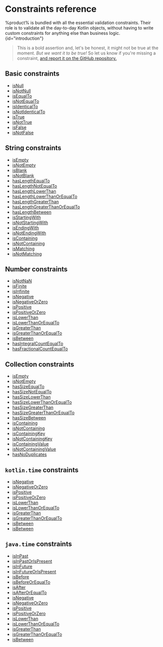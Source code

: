 # Constraints reference

%product% is bundled with all the essential validation constraints. Their role is to validate all the day-to-day Kotlin
objects, without having to write custom constraints for anything else than business logic. {id="introduction"}

> This is a bold assertion and, let's be honest, it might not be true at the moment. _But we want it to be true!_ So let
> us know if you're missing a constraint, [and report it on the GitHub repository.](%github_product_url%/issues)

## Basic constraints

- [isNull](https://akkurate.dev/api/akkurate-core/dev.nesk.akkurate.constraints.builders/is-null.html)
- [isNotNull](https://akkurate.dev/api/akkurate-core/dev.nesk.akkurate.constraints.builders/is-not-null.html)
- [isEqualTo](https://akkurate.dev/api/akkurate-core/dev.nesk.akkurate.constraints.builders/is-equal-to.html)
- [isNotEqualTo](https://akkurate.dev/api/akkurate-core/dev.nesk.akkurate.constraints.builders/is-not-equal-to.html)
- [isIdenticalTo](https://akkurate.dev/api/akkurate-core/dev.nesk.akkurate.constraints.builders/is-identical-to.html)
- [isNotIdenticalTo](https://akkurate.dev/api/akkurate-core/dev.nesk.akkurate.constraints.builders/is-not-identical-to.html)
- [isTrue](https://akkurate.dev/api/akkurate-core/dev.nesk.akkurate.constraints.builders/is-true.html)
- [isNotTrue](https://akkurate.dev/api/akkurate-core/dev.nesk.akkurate.constraints.builders/is-not-true.html)
- [isFalse](https://akkurate.dev/api/akkurate-core/dev.nesk.akkurate.constraints.builders/is-false.html)
- [isNotFalse](https://akkurate.dev/api/akkurate-core/dev.nesk.akkurate.constraints.builders/is-not-false.html)

## String constraints

- [isEmpty](https://akkurate.dev/api/akkurate-core/dev.nesk.akkurate.constraints.builders/is-empty.html)
- [isNotEmpty](https://akkurate.dev/api/akkurate-core/dev.nesk.akkurate.constraints.builders/is-not-empty.html)
- [isBlank](https://akkurate.dev/api/akkurate-core/dev.nesk.akkurate.constraints.builders/is-blank.html)
- [isNotBlank](https://akkurate.dev/api/akkurate-core/dev.nesk.akkurate.constraints.builders/is-not-blank.html)
- [hasLengthEqualTo](https://akkurate.dev/api/akkurate-core/dev.nesk.akkurate.constraints.builders/has-length-equal-to.html)
- [hasLengthNotEqualTo](https://akkurate.dev/api/akkurate-core/dev.nesk.akkurate.constraints.builders/has-length-not-equal-to.html)
- [hasLengthLowerThan](https://akkurate.dev/api/akkurate-core/dev.nesk.akkurate.constraints.builders/has-length-lower-than.html)
- [hasLengthLowerThanOrEqualTo](https://akkurate.dev/api/akkurate-core/dev.nesk.akkurate.constraints.builders/has-length-lower-than-or-equal-to.html)
- [hasLengthGreaterThan](https://akkurate.dev/api/akkurate-core/dev.nesk.akkurate.constraints.builders/has-length-greater-than.html)
- [hasLengthGreaterThanOrEqualTo](https://akkurate.dev/api/akkurate-core/dev.nesk.akkurate.constraints.builders/has-length-greater-than-or-equal-to.html)
- [hasLengthBetween](https://akkurate.dev/api/akkurate-core/dev.nesk.akkurate.constraints.builders/has-length-between.html)
- [isStartingWith](https://akkurate.dev/api/akkurate-core/dev.nesk.akkurate.constraints.builders/is-starting-with.html)
- [isNotStartingWith](https://akkurate.dev/api/akkurate-core/dev.nesk.akkurate.constraints.builders/is-not-starting-with.html)
- [isEndingWith](https://akkurate.dev/api/akkurate-core/dev.nesk.akkurate.constraints.builders/is-ending-with.html)
- [isNotEndingWith](https://akkurate.dev/api/akkurate-core/dev.nesk.akkurate.constraints.builders/is-not-ending-with.html)
- [isContaining](https://akkurate.dev/api/akkurate-core/dev.nesk.akkurate.constraints.builders/is-containing.html)
- [isNotContaining](https://akkurate.dev/api/akkurate-core/dev.nesk.akkurate.constraints.builders/is-not-containing.html)
- [isMatching](https://akkurate.dev/api/akkurate-core/dev.nesk.akkurate.constraints.builders/is-matching.html)
- [isNotMatching](https://akkurate.dev/api/akkurate-core/dev.nesk.akkurate.constraints.builders/is-not-matching.html)

## Number constraints

- [isNotNaN](https://akkurate.dev/api/akkurate-core/dev.nesk.akkurate.constraints.builders/is-not-na-n.html)
- [isFinite](https://akkurate.dev/api/akkurate-core/dev.nesk.akkurate.constraints.builders/is-finite.html)
- [isInfinite](https://akkurate.dev/api/akkurate-core/dev.nesk.akkurate.constraints.builders/is-infinite.html)
- [isNegative](https://akkurate.dev/api/akkurate-core/dev.nesk.akkurate.constraints.builders/is-negative.html)
- [isNegativeOrZero](https://akkurate.dev/api/akkurate-core/dev.nesk.akkurate.constraints.builders/is-negative-or-zero.html)
- [isPositive](https://akkurate.dev/api/akkurate-core/dev.nesk.akkurate.constraints.builders/is-positive.html)
- [isPositiveOrZero](https://akkurate.dev/api/akkurate-core/dev.nesk.akkurate.constraints.builders/is-positive-or-zero.html)
- [isLowerThan](https://akkurate.dev/api/akkurate-core/dev.nesk.akkurate.constraints.builders/is-lower-than.html)
- [isLowerThanOrEqualTo](https://akkurate.dev/api/akkurate-core/dev.nesk.akkurate.constraints.builders/is-lower-than-or-equal-to.html)
- [isGreaterThan](https://akkurate.dev/api/akkurate-core/dev.nesk.akkurate.constraints.builders/is-greater-than.html)
- [isGreaterThanOrEqualTo](https://akkurate.dev/api/akkurate-core/dev.nesk.akkurate.constraints.builders/is-greater-than-or-equal-to.html)
- [isBetween](https://akkurate.dev/api/akkurate-core/dev.nesk.akkurate.constraints.builders/is-between.html)
- [hasIntegralCountEqualTo](https://akkurate.dev/api/akkurate-core/dev.nesk.akkurate.constraints.builders/has-integral-count-equal-to.html)
- [hasFractionalCountEqualTo](https://akkurate.dev/api/akkurate-core/dev.nesk.akkurate.constraints.builders/has-fractional-count-equal-to.html)

## Collection constraints

- [isEmpty](https://akkurate.dev/api/akkurate-core/dev.nesk.akkurate.constraints.builders/is-empty.html)
- [isNotEmpty](https://akkurate.dev/api/akkurate-core/dev.nesk.akkurate.constraints.builders/is-not-empty.html)
- [hasSizeEqualTo](https://akkurate.dev/api/akkurate-core/dev.nesk.akkurate.constraints.builders/has-size-equal-to.html)
- [hasSizeNotEqualTo](https://akkurate.dev/api/akkurate-core/dev.nesk.akkurate.constraints.builders/has-size-not-equal-to.html)
- [hasSizeLowerThan](https://akkurate.dev/api/akkurate-core/dev.nesk.akkurate.constraints.builders/has-size-lower-than.html)
- [hasSizeLowerThanOrEqualTo](https://akkurate.dev/api/akkurate-core/dev.nesk.akkurate.constraints.builders/has-size-lower-than-or-equal-to.html)
- [hasSizeGreaterThan](https://akkurate.dev/api/akkurate-core/dev.nesk.akkurate.constraints.builders/has-size-greater-than.html)
- [hasSizeGreaterThanOrEqualTo](https://akkurate.dev/api/akkurate-core/dev.nesk.akkurate.constraints.builders/has-size-greater-than-or-equal-to.html)
- [hasSizeBetween](https://akkurate.dev/api/akkurate-core/dev.nesk.akkurate.constraints.builders/has-size-between.html)
- [isContaining](https://akkurate.dev/api/akkurate-core/dev.nesk.akkurate.constraints.builders/is-containing.html)
- [isNotContaining](https://akkurate.dev/api/akkurate-core/dev.nesk.akkurate.constraints.builders/is-not-containing.html)
- [isContainingKey](https://akkurate.dev/api/akkurate-core/dev.nesk.akkurate.constraints.builders/is-containing-key.html)
- [isNotContainingKey](https://akkurate.dev/api/akkurate-core/dev.nesk.akkurate.constraints.builders/is-not-containing-key.html)
- [isContainingValue](https://akkurate.dev/api/akkurate-core/dev.nesk.akkurate.constraints.builders/is-containing-value.html)
- [isNotContainingValue](https://akkurate.dev/api/akkurate-core/dev.nesk.akkurate.constraints.builders/is-not-containing-value.html)
- [hasNoDuplicates](https://akkurate.dev/api/akkurate-core/dev.nesk.akkurate.constraints.builders/has-no-duplicates.html)

## `kotlin.time` constraints

- [isNegative](https://akkurate.dev/api/akkurate-core/dev.nesk.akkurate.constraints.builders/is-negative.html)
- [isNegativeOrZero](https://akkurate.dev/api/akkurate-core/dev.nesk.akkurate.constraints.builders/is-negative-or-zero.html)
- [isPositive](https://akkurate.dev/api/akkurate-core/dev.nesk.akkurate.constraints.builders/is-positive.html)
- [isPositiveOrZero](https://akkurate.dev/api/akkurate-core/dev.nesk.akkurate.constraints.builders/is-positive-or-zero.html)
- [isLowerThan](https://akkurate.dev/api/akkurate-core/dev.nesk.akkurate.constraints.builders/is-lower-than.html)
- [isLowerThanOrEqualTo](https://akkurate.dev/api/akkurate-core/dev.nesk.akkurate.constraints.builders/is-lower-than-or-equal-to.html)
- [isGreaterThan](https://akkurate.dev/api/akkurate-core/dev.nesk.akkurate.constraints.builders/is-greater-than.html)
- [isGreaterThanOrEqualTo](https://akkurate.dev/api/akkurate-core/dev.nesk.akkurate.constraints.builders/is-greater-than-or-equal-to.html)
- [isBetween](https://akkurate.dev/api/akkurate-core/dev.nesk.akkurate.constraints.builders/is-between.html)
- [isBetween](https://akkurate.dev/api/akkurate-core/dev.nesk.akkurate.constraints.builders/is-between.html)

## `java.time` constraints

- [isInPast](https://akkurate.dev/api/akkurate-core/dev.nesk.akkurate.constraints.builders/is-in-past.html)
- [isInPastOrIsPresent](https://akkurate.dev/api/akkurate-core/dev.nesk.akkurate.constraints.builders/is-in-past-or-is-present.html)
- [isInFuture](https://akkurate.dev/api/akkurate-core/dev.nesk.akkurate.constraints.builders/is-in-future.html)
- [isInFutureOrIsPresent](https://akkurate.dev/api/akkurate-core/dev.nesk.akkurate.constraints.builders/is-in-future-or-is-present.html)
- [isBefore](https://akkurate.dev/api/akkurate-core/dev.nesk.akkurate.constraints.builders/is-before.html)
- [isBeforeOrEqualTo](https://akkurate.dev/api/akkurate-core/dev.nesk.akkurate.constraints.builders/is-before-or-equal-to.html)
- [isAfter](https://akkurate.dev/api/akkurate-core/dev.nesk.akkurate.constraints.builders/is-after.html)
- [isAfterOrEqualTo](https://akkurate.dev/api/akkurate-core/dev.nesk.akkurate.constraints.builders/is-after-or-equal-to.html)
- [isNegative](https://akkurate.dev/api/akkurate-core/dev.nesk.akkurate.constraints.builders/is-negative.html)
- [isNegativeOrZero](https://akkurate.dev/api/akkurate-core/dev.nesk.akkurate.constraints.builders/is-negative-or-zero.html)
- [isPositive](https://akkurate.dev/api/akkurate-core/dev.nesk.akkurate.constraints.builders/is-positive.html)
- [isPositiveOrZero](https://akkurate.dev/api/akkurate-core/dev.nesk.akkurate.constraints.builders/is-positive-or-zero.html)
- [isLowerThan](https://akkurate.dev/api/akkurate-core/dev.nesk.akkurate.constraints.builders/is-lower-than.html)
- [isLowerThanOrEqualTo](https://akkurate.dev/api/akkurate-core/dev.nesk.akkurate.constraints.builders/is-lower-than-or-equal-to.html)
- [isGreaterThan](https://akkurate.dev/api/akkurate-core/dev.nesk.akkurate.constraints.builders/is-greater-than.html)
- [isGreaterThanOrEqualTo](https://akkurate.dev/api/akkurate-core/dev.nesk.akkurate.constraints.builders/is-greater-than-or-equal-to.html)
- [isBetween](https://akkurate.dev/api/akkurate-core/dev.nesk.akkurate.constraints.builders/is-between.html)

<seealso style="cards">
  <category ref="related">
    <a href="apply-constraints.md" />
  </category>
</seealso>
